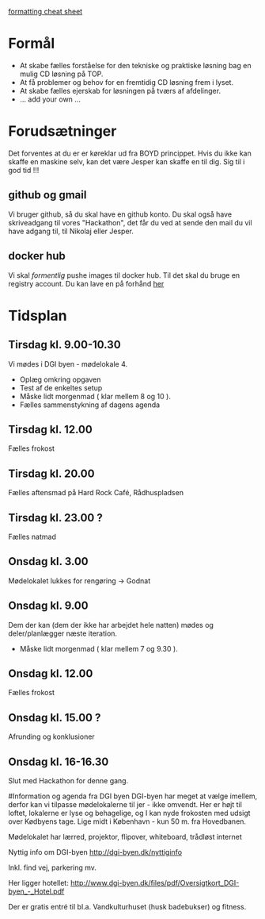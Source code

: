   [formatting cheat sheet](https://guides.github.com/features/mastering-markdown/)

# Formål
* At skabe fælles forståelse for den tekniske og praktiske løsning bag en mulig CD løsning på TOP.
* At få problemer og behov for en fremtidig CD løsning frem i lyset.
* At skabe fælles ejerskab for løsningen på tværs af afdelinger.
* ... add your own ...

  
# Forudsætninger
Det forventes at du er er køreklar ud fra BOYD princippet. Hvis du ikke kan skaffe en maskine selv,
kan det være Jesper kan skaffe en til dig. Sig til i god tid !!!

## github og gmail
Vi bruger github, så du skal have en github konto. Du skal også have skriveadgang til 
vores "Hackathon", det får du ved at sende den mail du vil have adgang til, til Nikolaj eller Jesper.

## docker hub
Vi skal _formentlig_ pushe images til docker hub. Til det skal du bruge en 
registry account. Du kan lave en på forhånd [her](https://registry.hub.docker.com/)


# Tidsplan

## Tirsdag kl. 9.00-10.30
Vi mødes i DGI byen - mødelokale 4. 
* Oplæg omkring opgaven
* Test af de enkeltes setup
* Måske lidt morgenmad ( klar mellem 8 og 10 ).
* Fælles sammenstykning af dagens agenda

## Tirsdag kl. 12.00
Fælles frokost

## Tirsdag kl. 20.00
Fælles aftensmad på Hard Rock Café, Rådhuspladsen

## Tirsdag kl. 23.00 ?
Fælles natmad

## Onsdag kl. 3.00
Mødelokalet lukkes for rengøring -> Godnat

## Onsdag kl. 9.00
Dem der kan (dem der ikke har arbejdet hele natten) mødes og deler/planlægger næste iteration.
* Måske lidt morgenmad ( klar mellem 7 og 9.30 ).

##  Onsdag kl. 12.00
Fælles frokost

## Onsdag kl. 15.00 ?
Afrunding og konklusioner

## Onsdag kl. 16-16.30
Slut med Hackathon for denne gang.




#Information og agenda fra DGI byen
DGI-byen har meget at vælge imellem, derfor kan vi tilpasse mødelokalerne til jer - ikke omvendt. Her er højt til loftet, lokalerne er lyse og behagelige, og I kan nyde frokosten med udsigt over Kødbyens tage. Lige midt i København - kun 50 m. fra Hovedbanen.

Mødelokalet har lærred, projektor, flipover, whiteboard, trådløst internet

Nyttig info om DGI-byen
http://dgi-byen.dk/nyttiginfo

Inkl. find vej, parkering mv.

Her ligger hotellet:
http://www.dgi-byen.dk/files/pdf/Oversigtkort_DGI-byen_-_Hotel.pdf

Der er gratis entré til bl.a. Vandkulturhuset (husk badebukser) og fitness.



